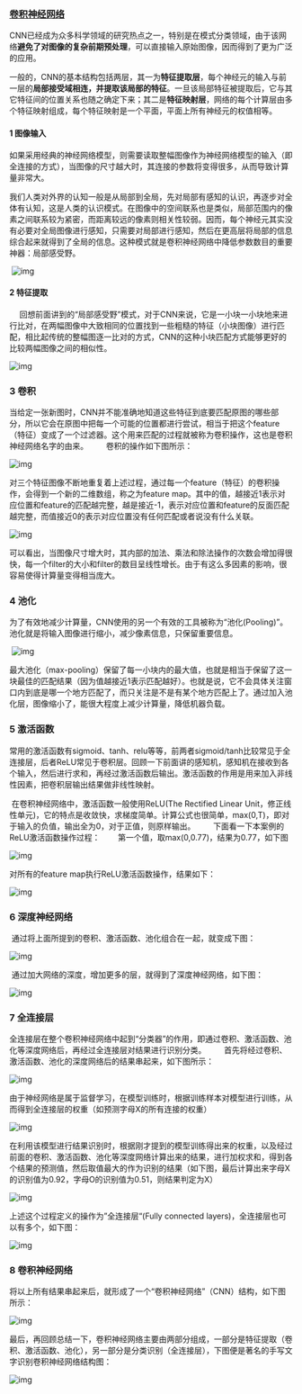 ### [卷积神经网络](https://www.cnblogs.com/wj-1314/p/9754072.html)

​		CNN已经成为众多科学领域的研究热点之一，特别是在模式分类领域，由于该网络**避免了对图像的复杂前期预处理**，可以直接输入原始图像，因而得到了更为广泛的应用。

​		一般的，CNN的基本结构包括两层，其一为**特征提取层**，每个神经元的输入与前一层的**局部接受域相连，并提取该局部的特征**。一旦该局部特征被提取后，它与其它特征间的位置关系也随之确定下来；其二是**特征映射层**，网络的每个计算层由多个特征映射组成，每个特征映射是一个平面，平面上所有神经元的权值相等。

#### 1 图像输入

​		如果采用经典的神经网络模型，则需要读取整幅图像作为神经网络模型的输入（即全连接的方式），当图像的尺寸越大时，其连接的参数将变得很多，从而导致计算量非常大。

​		我们人类对外界的认知一般是从局部到全局，先对局部有感知的认识，再逐步对全体有认知，这是人类的认识模式。在图像中的空间联系也是类似，局部范围内的像素之间联系较为紧密，而距离较远的像素则相关性较弱。因而，每个神经元其实没有必要对全局图像进行感知，只需要对局部进行感知，然后在更高层将局部的信息综合起来就得到了全局的信息。这种模式就是卷积神经网络中降低参数数目的重要神器：局部感受野。

​		![img](https://img2018.cnblogs.com/blog/1226410/201810/1226410-20181009202559906-1527391226.png)

#### 2 特征提取

　	回想前面讲到的“局部感受野”模式，对于CNN来说，它是一小块一小块地来进行比对，在两幅图像中大致相同的位置找到一些粗糙的特征（小块图像）进行匹配，相比起传统的整幅图逐一比对的方式，CNN的这种小块匹配方式能够更好的比较两幅图像之间的相似性。

![img](https://img2018.cnblogs.com/blog/1226410/201810/1226410-20181009202646989-200335159.png)

### 3 卷积

​		当给定一张新图时，CNN并不能准确地知道这些特征到底要匹配原图的哪些部分，所以它会在原图中把每一个可能的位置都进行尝试，相当于把这个feature（特征）变成了一个过滤器。这个用来匹配的过程就被称为卷积操作，这也是卷积神经网络名字的由来。
　　卷积的操作如下图所示：

![img](https://img2018.cnblogs.com/blog/1226410/201810/1226410-20181009202815705-1130979104.gif)

​		对三个特征图像不断地重复着上述过程，通过每一个feature（特征）的卷积操作，会得到一个新的二维数组，称之为feature map。其中的值，越接近1表示对应位置和feature的匹配越完整，越是接近-1，表示对应位置和feature的反面匹配越完整，而值接近0的表示对应位置没有任何匹配或者说没有什么关联。

![img](https://static.oschina.net/uploads/space/2018/0210/003257_dZEn_876354.png)

​		可以看出，当图像尺寸增大时，其内部的加法、乘法和除法操作的次数会增加得很快，每一个filter的大小和filter的数目呈线性增长。由于有这么多因素的影响，很容易使得计算量变得相当庞大。

### 4 池化

​		为了有效地减少计算量，CNN使用的另一个有效的工具被称为“池化(Pooling)”。池化就是将输入图像进行缩小，减少像素信息，只保留重要信息。

​		       ![img](https://static.oschina.net/uploads/space/2018/0210/003329_XCiq_876354.png)

​		最大池化（max-pooling）保留了每一小块内的最大值，也就是相当于保留了这一块最佳的匹配结果（因为值越接近1表示匹配越好）。也就是说，它不会具体关注窗口内到底是哪一个地方匹配了，而只关注是不是有某个地方匹配上了。通过加入池化层，图像缩小了，能很大程度上减少计算量，降低机器负载。

### 5 激活函数

​		常用的激活函数有sigmoid、tanh、relu等等，前两者sigmoid/tanh比较常见于全连接层，后者ReLU常见于卷积层。回顾一下前面讲的感知机，感知机在接收到各个输入，然后进行求和，再经过激活函数后输出。激活函数的作用是用来加入非线性因素，把卷积层输出结果做非线性映射。

​		在卷积神经网络中，激活函数一般使用ReLU(The Rectified Linear Unit，修正线性单元)，它的特点是收敛快，求梯度简单。计算公式也很简单，max(0,T)，即对于输入的负值，输出全为0，对于正值，则原样输出。
　　下面看一下本案例的ReLU激活函数操作过程：
　　第一个值，取max(0,0.77)，结果为0.77，如下图

![img](https://static.oschina.net/uploads/space/2018/0210/003349_hKBL_876354.png)

对所有的feature map执行ReLU激活函数操作，结果如下：

![img](https://static.oschina.net/uploads/space/2018/0210/003405_TmMY_876354.png)

### 6 深度神经网络

​		通过将上面所提到的卷积、激活函数、池化组合在一起，就变成下图：

![img](https://static.oschina.net/uploads/space/2018/0210/003417_g8lB_876354.png)

​		通过加大网络的深度，增加更多的层，就得到了深度神经网络，如下图：

![img](https://static.oschina.net/uploads/space/2018/0210/003423_SvCC_876354.png)

### 7 全连接层

​		全连接层在整个卷积神经网络中起到“分类器”的作用，即通过卷积、激活函数、池化等深度网络后，再经过全连接层对结果进行识别分类。
　　首先将经过卷积、激活函数、池化的深度网络后的结果串起来，如下图所示：

![img](https://static.oschina.net/uploads/space/2018/0210/003434_MygV_876354.png)

​		由于神经网络是属于监督学习，在模型训练时，根据训练样本对模型进行训练，从而得到全连接层的权重（如预测字母X的所有连接的权重）

![img](https://static.oschina.net/uploads/space/2018/0210/003440_MLD0_876354.png)

​		在利用该模型进行结果识别时，根据刚才提到的模型训练得出来的权重，以及经过前面的卷积、激活函数、池化等深度网络计算出来的结果，进行加权求和，得到各个结果的预测值，然后取值最大的作为识别的结果（如下图，最后计算出来字母X的识别值为0.92，字母O的识别值为0.51，则结果判定为X）

![img](https://static.oschina.net/uploads/space/2018/0210/003445_oQwf_876354.png)

上述这个过程定义的操作为”全连接层“(Fully connected layers)，全连接层也可以有多个，如下图：

![img](https://static.oschina.net/uploads/space/2018/0210/003451_GX0E_876354.png)

### 8 卷积神经网络

​		将以上所有结果串起来后，就形成了一个“卷积神经网络”（CNN）结构，如下图所示：

![img](https://static.oschina.net/uploads/space/2018/0210/003504_HAIT_876354.png)

​		最后，再回顾总结一下，卷积神经网络主要由两部分组成，一部分是特征提取（卷积、激活函数、池化），另一部分是分类识别（全连接层），下图便是著名的手写文字识别卷积神经网络结构图：

![img](https://static.oschina.net/uploads/space/2018/0210/003512_hpv5_876354.png)

